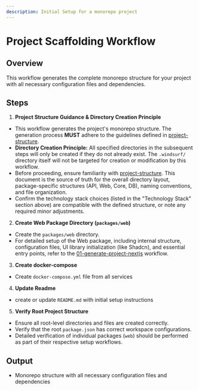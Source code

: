 ```yaml
---
description: Initial Setup for a monorepo project
---
```

# Project Scaffolding Workflow

## Overview
This workflow generates the complete monorepo structure for your project with all necessary configuration files and dependencies.

## Steps

1. **Project Structure Guidance & Directory Creation Principle**
  - This workflow generates the project's monorepo structure. The generation process **MUST** adhere to the guidelines defined in [project-structure](./rules/project-structure.md).
  - **Directory Creation Principle:** All specified directories in the subsequent steps will only be created if they do not already exist. The `.windsurf/` directory itself will not be targeted for creation or modification by this workflow.
  - Before proceeding, ensure familiarity with [project-structure](./rules/project-structure.md). This document is the source of truth for the overall directory layout, package-specific structures (API, Web, Core, DB), naming conventions, and file organization.
  - Confirm the technology stack choices (listed in the "Technology Stack" section above) are compatible with the defined structure, or note any required minor adjustments.

2. **Create Web Package Directory (`packages/web`)**
  - Create the `packages/web` directory.
  - For detailed setup of the Web package, including internal structure, configuration files, UI library initialization (like Shadcn), and essential entry points, refer to the [01-generate-project-nextjs](./01-generate-project-nextjs.md) workflow.

3. **Create docker-compose**
  - Create `docker-compose.yml` file from all services

4. **Update Readme**
  - create or update `README.md` with initial setup instructions

5. **Verify Root Project Structure**
  - Ensure all root-level directories and files are created correctly.
  - Verify that the root `package.json` has correct workspace configurations.
  - Detailed verification of individual packages (`web`) should be performed as part of their respective setup workflows.

## Output
- Monorepo structure with all necessary configuration files and dependencies

